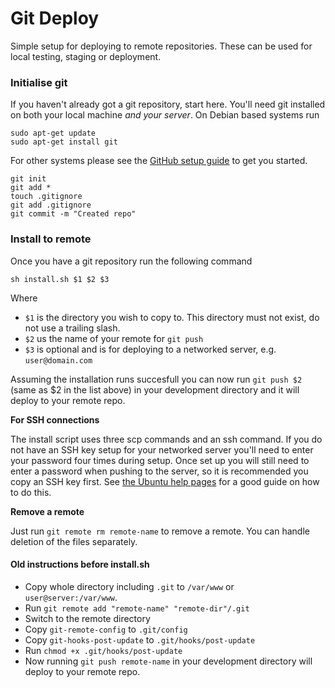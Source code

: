 # Git Deploy

Simple setup for deploying to remote repositories. These can be used for local testing, staging or deployment.

### Initialise git

If you haven't already got a git repository, start here. You'll need git installed on both your local machine _and your server_. On Debian based systems run

    sudo apt-get update
    sudo apt-get install git

For other systems please see the [GitHub setup guide](https://help.github.com/articles/set-up-git) to get you started.

    git init
    git add *
    touch .gitignore
    git add .gitignore
    git commit -m "Created repo"

### Install to remote

Once you have a git repository run the following command

    sh install.sh $1 $2 $3

Where

* `$1` is the directory you wish to copy to. This directory must not exist, do not use a trailing slash.
* `$2` us the name of your remote for `git push`
* `$3` is optional and is for deploying to a networked server, e.g. `user@domain.com`

Assuming the installation runs succesfull you can now run `git push $2` (same as $2 in the list above) in your development directory and it will deploy to your remote repo.

__For SSH connections__

The install script uses three scp commands and an ssh command. If you do not have an SSH key setup for your networked server you'll need to enter your password four times during setup. Once set up you will still need to enter a password when pushing to the server, so it is recommended you copy an SSH key first. See [the Ubuntu help pages](https://help.ubuntu.com/community/SSH/OpenSSH/Keys#Transfer_Client_Key_to_Host) for a good guide on how to do this.

__Remove a remote__

Just run `git remote rm remote-name` to remove a remote. You can handle deletion of the files separately.

#### Old instructions before install.sh

* Copy whole directory including `.git` to `/var/www` or `user@server:/var/www`.
* Run `git remote add "remote-name" "remote-dir"/.git`
* Switch to the remote directory
* Copy `git-remote-config` to `.git/config`
* Copy `git-hooks-post-update` to `.git/hooks/post-update`
* Run `chmod +x .git/hooks/post-update` 
* Now running `git push remote-name` in your development directory will deploy to your remote repo.


